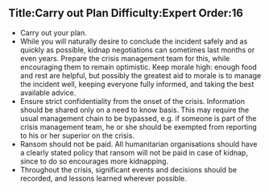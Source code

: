 Title:Carry out Plan
Difficulty:Expert
Order:16
---
<p><ul><li>Carry out your plan.</li><li>While you will naturally desire to conclude the incident safely and as quickly as possible, kidnap negotiations can sometimes last months or even years.  Prepare the crisis management team for this, while encouraging them to remain optimistic.  Keep morale high: enough food and rest are helpful, but possibly the greatest aid to morale is to manage the incident well, keeping everyone fully informed, and taking the best available advice.</li><li>Ensure strict confidentiality from the onset of the crisis.  Information should be shared only on a need to know basis.  This may require the usual management chain to be bypassed, e.g. if someone is part of the crisis management team, he or she should be exempted from reporting to his or her superior on the crisis.</li><li>Ransom should not be paid.  All humanitarian organisations should have a clearly stated policy that ransom will not be paid in case of kidnap, since to do so encourages more kidnapping.</li><li>Throughout the crisis, significant events and decisions should be recorded, and lessons learned wherever possible.</li></ul></p>
